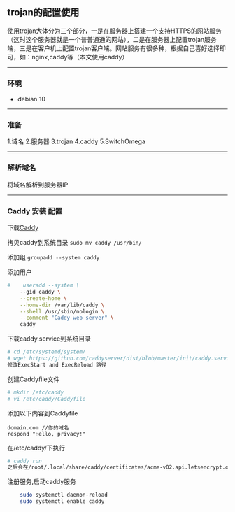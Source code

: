 ## trojan的配置使用

使用trojan大体分为三个部分，一是在服务器上搭建一个支持HTTPS的网站服务（这时这个服务器就是一个普普通通的网站），二是在服务器上配置trojan服务端，三是在客户机上配置trojan客户端。网站服务有很多种，根据自己喜好选择即可，如：nginx,caddy等（本文使用caddy）
***

### 环境

  * debian 10
***

### 准备
  1.域名
  2.服务器
  3.trojan
  4.caddy
  5.SwitchOmega
***

### 解析域名 
将域名解析到服务器IP
***

### Caddy 安装 配置
下载[Caddy](https://github.com/caddyserver/caddy/releases)
  
拷贝caddy到系统目录
`sudo mv caddy /usr/bin/`
  
添加组
`groupadd --system caddy`
  
添加用户
```bash
#    useradd --system \
	--gid caddy \
	--create-home \
	--home-dir /var/lib/caddy \
	--shell /usr/sbin/nologin \
	--comment "Caddy web server" \
	caddy 
```
下载caddy.service到系统目录
```bash
# cd /etc/systemd/system/
# wget https://github.com/caddyserver/dist/blob/master/init/caddy.service 
修改ExecStart and ExecReload 路径
```

创建Caddyfile文件
```bash
# mkdir /etc/caddy
# vi /etc/caddy/Caddyfile
```

添加以下内容到Caddyfile
```
domain.com //你的域名
respond "Hello, privacy!"
```

在/etc/caddy/下执行
```bash
# caddy run
之后会在/root/.local/share/caddy/certificates/acme-v02.api.letsencrypt.org-directory/domain.com下生成.crt 和.key文件，后面用。
```

注册服务,启动caddy服务
```bash
  	sudo systemctl daemon-reload
  	sudo systemctl enable caddy
```
